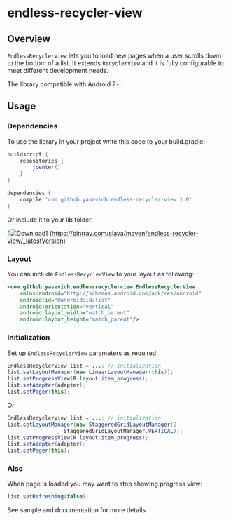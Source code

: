 # endless-recycler-view

## Overview

`EndlessRecyclerView` lets you to load new pages when a user scrolls down to the bottom of a list.
It extends `RecyclerView` and it is fully configurable to meet different development needs.

The library compatible with Android 7+.

## Usage

### Dependencies

To use the library in your project write this code to your build.gradle:

```groovy
buildscript {
    repositories {
        jcenter()
    }
}

dependencies {
    compile 'com.github.yasevich:endless-recycler-view:1.0'
}
```

Or include it to your lib folder.

[![Download](https://api.bintray.com/packages/slava/maven/endless-recycler-view/images/download.svg)]
(https://bintray.com/slava/maven/endless-recycler-view/_latestVersion)

### Layout

You can include `EndlessRecyclerView` to your layout as following:

```xml
<com.github.yasevich.endlessrecyclerview.EndlessRecyclerView
    xmlns:android="http://schemas.android.com/apk/res/android"
    android:id="@android:id/list"
    android:orientation="vertical"
    android:layout_width="match_parent"
    android:layout_height="match_parent"/>
```

### Initialization

Set up `EndlessRecyclerView` parameters as required:

```java
EndlessRecyclerView list = ...; // initialization
list.setLayoutManager(new LinearLayoutManager(this));
list.setProgressView(R.layout.item_progress);
list.setAdapter(adapter);
list.setPager(this);
```

Or

```java
EndlessRecyclerView list = ...; // initialization
list.setLayoutManager(new StaggeredGridLayoutManager(2
                , StaggeredGridLayoutManager.VERTICAL));
list.setProgressView(R.layout.item_progress);
list.setAdapter(adapter);
list.setPager(this);
```


### Also

When page is loaded you may want to stop showing progress view:

```java
list.setRefreshing(false);
```

See sample and documentation for more details.
